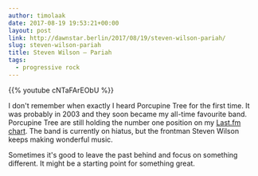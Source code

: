 ```yaml
---
author: timolaak
date: 2017-08-19 19:53:21+00:00
layout: post
link: http://dawnstar.berlin/2017/08/19/steven-wilson-pariah/
slug: steven-wilson-pariah
title: Steven Wilson – Pariah
tags:
  - progressive rock
---
```


{{% youtube cNTaFArEObU %}}

I don't remember when exactly I heard Porcupine Tree for the first time. It was probably in 2003 and they soon became my all-time favourite band. Porcupine Tree are still holding the number one position on my [Last.fm chart](https://www.last.fm/user/Aaaron/library/artists?date_preset=ALL). The band is currently on hiatus, but the frontman Steven Wilson keeps making wonderful music.

Sometimes it's good to leave the past behind and focus on something different. It might be a starting point for something great.
